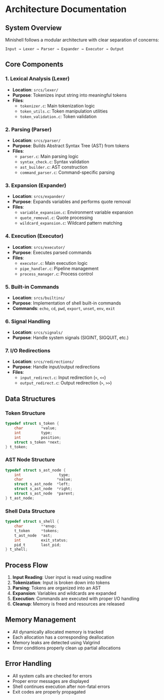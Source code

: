 # Architecture Documentation

## System Overview

Minishell follows a modular architecture with clear separation of concerns:

```
Input → Lexer → Parser → Expander → Executor → Output
```

## Core Components

### 1. Lexical Analysis (Lexer)
- **Location**: `srcs/lexer/`
- **Purpose**: Tokenizes input string into meaningful tokens
- **Files**:
  - `tokenizer.c`: Main tokenization logic
  - `token_utils.c`: Token manipulation utilities
  - `token_validation.c`: Token validation

### 2. Parsing (Parser)
- **Location**: `srcs/parser/`
- **Purpose**: Builds Abstract Syntax Tree (AST) from tokens
- **Files**:
  - `parser.c`: Main parsing logic
  - `syntax_check.c`: Syntax validation
  - `ast_builder.c`: AST construction
  - `command_parser.c`: Command-specific parsing

### 3. Expansion (Expander)
- **Location**: `srcs/expander/`
- **Purpose**: Expands variables and performs quote removal
- **Files**:
  - `variable_expansion.c`: Environment variable expansion
  - `quote_removal.c`: Quote processing
  - `wildcard_expansion.c`: Wildcard pattern matching

### 4. Execution (Executor)
- **Location**: `srcs/executor/`
- **Purpose**: Executes parsed commands
- **Files**:
  - `executor.c`: Main execution logic
  - `pipe_handler.c`: Pipeline management
  - `process_manager.c`: Process control

### 5. Built-in Commands
- **Location**: `srcs/builtins/`
- **Purpose**: Implementation of shell built-in commands
- **Commands**: `echo`, `cd`, `pwd`, `export`, `unset`, `env`, `exit`

### 6. Signal Handling
- **Location**: `srcs/signals/`
- **Purpose**: Handle system signals (SIGINT, SIGQUIT, etc.)

### 7. I/O Redirections
- **Location**: `srcs/redirections/`
- **Purpose**: Handle input/output redirections
- **Files**:
  - `input_redirect.c`: Input redirection (`<`, `<<`)
  - `output_redirect.c`: Output redirection (`>`, `>>`)

## Data Structures

### Token Structure
```c
typedef struct s_token {
    char        *value;
    int         type;
    int         position;
    struct s_token *next;
} t_token;
```

### AST Node Structure
```c
typedef struct s_ast_node {
    int                 type;
    char               *value;
    struct s_ast_node  *left;
    struct s_ast_node  *right;
    struct s_ast_node  *parent;
} t_ast_node;
```

### Shell Data Structure
```c
typedef struct s_shell {
    char        **envp;
    t_token     *tokens;
    t_ast_node  *ast;
    int         exit_status;
    pid_t       last_pid;
} t_shell;
```

## Process Flow

1. **Input Reading**: User input is read using readline
2. **Tokenization**: Input is broken down into tokens
3. **Parsing**: Tokens are organized into an AST
4. **Expansion**: Variables and wildcards are expanded
5. **Execution**: Commands are executed with proper I/O handling
6. **Cleanup**: Memory is freed and resources are released

## Memory Management

- All dynamically allocated memory is tracked
- Each allocation has a corresponding deallocation
- Memory leaks are detected using Valgrind
- Error conditions properly clean up partial allocations

## Error Handling

- All system calls are checked for errors
- Proper error messages are displayed
- Shell continues execution after non-fatal errors
- Exit codes are properly propagated
